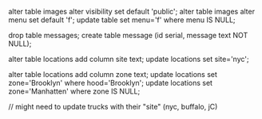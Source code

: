 alter table images alter visibility set default 'public';
alter table images alter menu set default 'f';
update table set menu='f' where menu IS NULL;

drop table messages;
create table message (id serial, message text NOT NULL);

alter table locations add column site text;
update locations set site='nyc';

alter table locations add column zone text;
update locations set zone='Brooklyn' where hood='Brooklyn';
update locations set zone='Manhatten' where zone IS NULL;

// might need to update trucks with their "site" (nyc, buffalo, jC)
